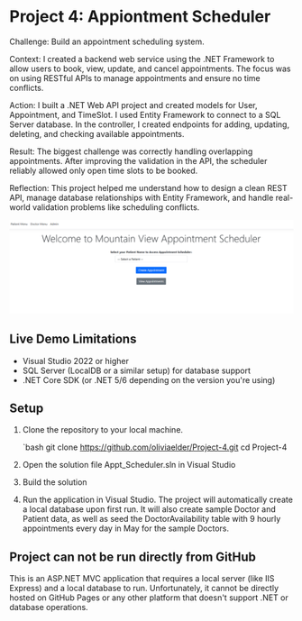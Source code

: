 # Project 4: Appiontment Scheduler
Challenge: Build an appointment scheduling system.

Context: I created a backend web service using the .NET Framework to allow users to book, view, update, and cancel appointments. The focus was on using RESTful APIs to manage appointments and ensure no time conflicts.

Action: I built a .NET Web API project and created models for User, Appointment, and TimeSlot. I used Entity Framework to connect to a SQL Server database. In the controller, I created endpoints for adding, updating, deleting, and checking available appointments.

Result: The biggest challenge was correctly handling overlapping appointments. After improving the validation in the API, the scheduler reliably allowed only open time slots to be booked.

Reflection: This project helped me understand how to design a clean REST API, manage database relationships with Entity Framework, and handle real-world validation problems like scheduling conflicts.



 <img src="https://github.com/oliviaelder/Project-4/raw/main/Appointment%20Schedular%20screanshot.png" alt="Appointment Schedular screanshot" style="max-width: 100%; height: auto;">
 
## Live Demo Limitations

- Visual Studio 2022 or higher
- SQL Server (LocalDB or a similar setup) for database support
- .NET Core SDK (or .NET 5/6 depending on the version you're using)

## Setup

1. Clone the repository to your local machine.
   
   `bash
   git clone https://github.com/oliviaelder/Project-4.git
   cd Project-4
   
4. Open the solution file Appt_Scheduler.sln in Visual Studio
5. Build the solution
6. Run the application in Visual Studio.  The project will automatically create a local database upon first run.  It will also create sample Doctor and Patient data, as well as seed the DoctorAvailability table with 9 hourly appointments every day in May for the sample Doctors. 

## Project can not be run directly from GitHub
This is an ASP.NET MVC application that requires a local server (like IIS Express) and a local database to run. Unfortunately, it cannot be directly hosted on GitHub Pages or any other platform that doesn't support .NET or database operations.
